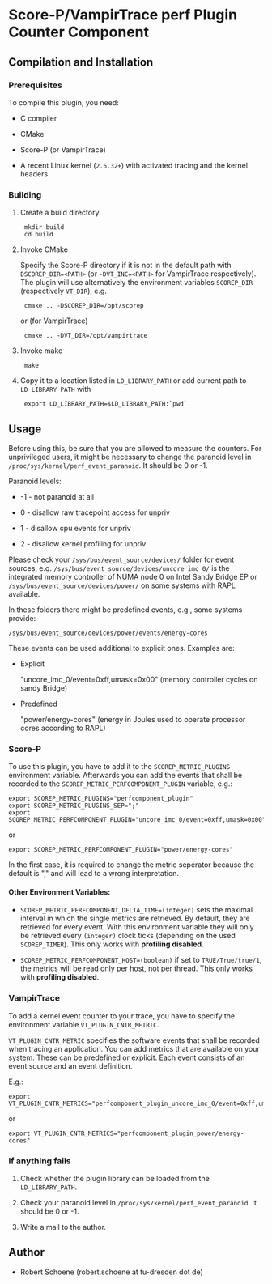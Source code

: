 # Score-P/VampirTrace perf Plugin Counter Component

## Compilation and Installation

### Prerequisites

To compile this plugin, you need:

* C compiler

* CMake

* Score-P (or VampirTrace)

* A recent Linux kernel (`2.6.32+`) with activated tracing and the kernel headers

### Building

1. Create a build directory

        mkdir build
        cd build

2. Invoke CMake

    Specify the Score-P directory if it is not in the default path with
    `-DSCOREP_DIR=<PATH>` (or `-DVT_INC=<PATH>` for VampirTrace respectively).
    The plugin will use alternatively the
    environment variables `SCOREP_DIR` (respectively `VT_DIR`), e.g.

        cmake .. -DSCOREP_DIR=/opt/scorep

    or (for VampirTrace)

        cmake .. -DVT_DIR=/opt/vampirtrace

3. Invoke make

        make

4. Copy it to a location listed in `LD_LIBRARY_PATH` or add current path to `LD_LIBRARY_PATH` with

        export LD_LIBRARY_PATH=$LD_LIBRARY_PATH:`pwd`

## Usage

Before using this, be sure that you are allowed to measure the counters. For unprivileged users, it might be necessary to change
the paranoid level in `/proc/sys/kernel/perf_event_paranoid`. It should be 0 or
-1.

Paranoid levels:

 *  -1 - not paranoid at all

 *   0 - disallow raw tracepoint access for unpriv

 *   1 - disallow cpu events for unpriv

 *   2 - disallow kernel profiling for unpriv

Please check your `/sys/bus/event_source/devices/` folder for event sources, e.g.
`/sys/bus/event_source/devices/uncore_imc_0/` is the integrated memory controller of NUMA node 0 on
Intel Sandy Bridge EP or `/sys/bus/event_source/devices/power/` on some systems with RAPL
available.

In these folders there might be predefined events, e.g., some systems provide:

    /sys/bus/event_source/devices/power/events/energy-cores

These events can be used additional to explicit ones. Examples are:

* Explicit

    "uncore_imc_0/event=0xff,umask=0x00" (memory controller cycles on sandy Bridge)

* Predefined

    "power/energy-cores" (energy in Joules used to operate processor cores according to RAPL)

### Score-P

To use this plugin, you have to add it to the `SCOREP_METRIC_PLUGINS` environment variable.
Afterwards you can add the events that shall be recorded to the `SCOREP_METRIC_PERFCOMPONENT_PLUGIN`
variable, e.g.:

    export SCOREP_METRIC_PLUGINS="perfcomponent_plugin"
    export SCOREP_METRIC_PLUGINS_SEP=";"
    export SCOREP_METRIC_PERFCOMPONENT_PLUGIN="uncore_imc_0/event=0xff,umask=0x00"

or

    export SCOREP_METRIC_PERFCOMPONENT_PLUGIN="power/energy-cores"

In the first case, it is required to change the metric seperator because the default is "," and will lead to a wrong interpretation.

#### Other Environment Variables:

* `SCOREP_METRIC_PERFCOMPONENT_DELTA_TIME=(integer)` sets the maximal interval in which the single metrics are retrieved. By default, they are retrieved for every event. With this environment variable they will only be retrieved every `(integer)` clock ticks (depending on the used `SCOREP_TIMER`). This only works with **profiling disabled**.

* `SCOREP_METRIC_PERFCOMPONENT_HOST=(boolean)` if set to `TRUE/True/true/1`, the metrics will be read only per host, not per thread. This only works with **profiling disabled**.

### VampirTrace

To add a kernel event counter to your trace, you have to specify the environment variable
`VT_PLUGIN_CNTR_METRIC`.

`VT_PLUGIN_CNTR_METRIC` specifies the software events that shall be recorded
when tracing an application. You can add metrics that are available on your system. These can be
predefined or explicit. Each event consists of an event source and an event definition.

E.g.:

    export VT_PLUGIN_CNTR_METRICS="perfcomponent_plugin_uncore_imc_0/event=0xff,umask=0x00"

or

    export VT_PLUGIN_CNTR_METRICS="perfcomponent_plugin_power/energy-cores"

### If anything fails

1. Check whether the plugin library can be loaded from the `LD_LIBRARY_PATH`.

2. Check your paranoid level in `/proc/sys/kernel/perf_event_paranoid`. It should be 0 or -1.

3. Write a mail to the author.

## Author

* Robert Schoene (robert.schoene at tu-dresden dot de)
